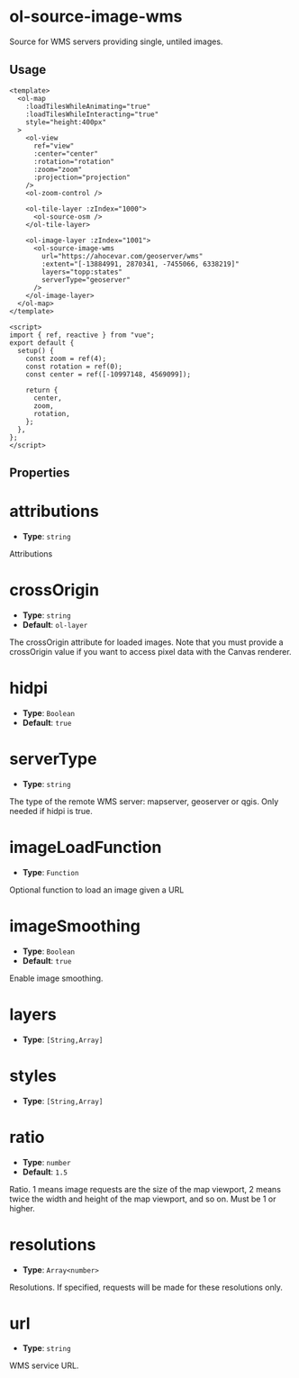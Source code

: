 # ol-source-image-wms

Source for WMS servers providing single, untiled images.

<script setup>
import ImageWMSDemo from "@demos/ImageWMSDemo.vue"
</script>

<ClientOnly>
<ImageWMSDemo />
</ClientOnly>

## Usage

```vue
<template>
  <ol-map
    :loadTilesWhileAnimating="true"
    :loadTilesWhileInteracting="true"
    style="height:400px"
  >
    <ol-view
      ref="view"
      :center="center"
      :rotation="rotation"
      :zoom="zoom"
      :projection="projection"
    />
    <ol-zoom-control />

    <ol-tile-layer :zIndex="1000">
      <ol-source-osm />
    </ol-tile-layer>

    <ol-image-layer :zIndex="1001">
      <ol-source-image-wms
        url="https://ahocevar.com/geoserver/wms"
        :extent="[-13884991, 2870341, -7455066, 6338219]"
        layers="topp:states"
        serverType="geoserver"
      />
    </ol-image-layer>
  </ol-map>
</template>

<script>
import { ref, reactive } from "vue";
export default {
  setup() {
    const zoom = ref(4);
    const rotation = ref(0);
    const center = ref([-10997148, 4569099]);

    return {
      center,
      zoom,
      rotation,
    };
  },
};
</script>
```

## Properties

# attributions

- **Type**: `string`

Attributions

# crossOrigin

- **Type**: `string`
- **Default**: `ol-layer`

The crossOrigin attribute for loaded images. Note that you must provide a crossOrigin value if you want to access pixel data with the Canvas renderer.

# hidpi

- **Type**: `Boolean`
- **Default**: `true`

# serverType

- **Type**: `string`

The type of the remote WMS server: mapserver, geoserver or qgis. Only needed if hidpi is true.

# imageLoadFunction

- **Type**: `Function`

Optional function to load an image given a URL

# imageSmoothing

- **Type**: `Boolean`
- **Default**: `true`

Enable image smoothing.

# layers

- **Type**: `[String,Array]`

# styles

- **Type**: `[String,Array]`

# ratio

- **Type**: `number`
- **Default**: `1.5`

Ratio. 1 means image requests are the size of the map viewport, 2 means twice the width and height of the map viewport, and so on. Must be 1 or higher.

# resolutions

- **Type**: `Array<number>`

Resolutions. If specified, requests will be made for these resolutions only.

# url

- **Type**: `string`

WMS service URL.
